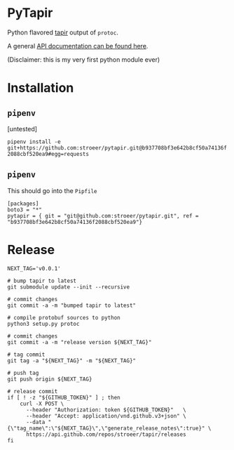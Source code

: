 # PyTapir

Python flavored [tapir](https://github.com/stroeer/tapir/) output of `protoc`.

A general [API documentation can be found here](https://stroeer.github.io/tapir/).

(Disclaimer: this is my very first python module ever)

# Installation

## `pipenv`

[untested]

`pipenv install -e git+https://github.com:stroeer/pytapir.git@b937708bf3e642b8cf50a74136f2088cbf520ea9#egg=requests`

## `pipenv`

This should go into the `Pipfile`

```shell
[packages]
boto3 = "*"
pytapir = { git = "git@github.com:stroeer/pytapir.git", ref = "b937708bf3e642b8cf50a74136f2088cbf520ea9"}
```

# Release

```shell
NEXT_TAG='v0.0.1'

# bump tapir to latest
git submodule update --init --recursive

# commit changes
git commit -a -m "bumped tapir to latest"

# compile protobuf sources to python
python3 setup.py protoc

# commit changes
git commit -a -m "release version ${NEXT_TAG}"

# tag commit
git tag -a "${NEXT_TAG}" -m "${NEXT_TAG}"

# push tag
git push origin ${NEXT_TAG}

# release commit
if [ ! -z "${GITHUB_TOKEN}" ] ; then
    curl -X POST \
      --header "Authorization: token ${GITHUB_TOKEN}" 	\
      --header "Accept: application/vnd.github.v3+json"	\
      --data "{\"tag_name\":\"${NEXT_TAG}\",\"generate_release_notes\":true}" \
      https://api.github.com/repos/stroeer/tapir/releases
fi
```